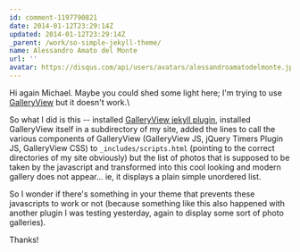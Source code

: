 ```yaml
---
id: comment-1197790821
date: 2014-01-12T23:29:14Z
updated: 2014-01-12T23:29:14Z
_parent: /work/so-simple-jekyll-theme/
name: Alessandro Amato del Monte
url: ''
avatar: https://disqus.com/api/users/avatars/alessandroamatodelmonte.jpg
---
```


Hi again Michael. Maybe you could shed some light here; I'm trying to
use [GalleryView](http://spaceforaname.com/galleryview) but it doesn't work.\

So what I did is this -- installed [GalleryView jekyll plugin](https://github.com/mgratzer/GalleryView),
installed GalleryView itself in a subdirectory of my site, added the lines to call
the various components of GalleryView (GalleryView JS, jQuery Timers Plugin JS,
GalleryView CSS) to `_includes/scripts.html` (pointing to the correct directories
of my site obviously) but the list of photos that is supposed to be taken by the
javascript and transformed into this cool looking and modern gallery does not appear...
ie, it displays a plain simple unordered list.

So I wonder if there's something
in your theme that prevents these javascripts to work or not (because something
like this also happened with another plugin I was testing yesterday, again to display
some sort of photo galleries).

Thanks!
